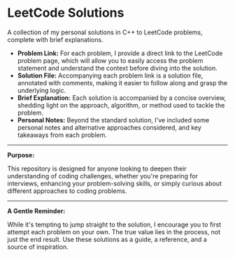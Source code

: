 # LeetCode Solutions

A collection of my personal solutions in C++ to LeetCode problems, complete with brief explanations.

- **Problem Link:** For each problem, I provide a direct link to the LeetCode problem page, which will allow you to easily access the problem statement and understand the context before diving into the solution.
- **Solution File:** Accompanying each problem link is a solution file, annotated with comments, making it easier to follow along and grasp the underlying logic.
- **Brief Explanation:** Each solution is accompanied by a concise overview, shedding light on the approach, algorithm, or method used to tackle the problem.
- **Personal Notes:** Beyond the standard solution, I've included some personal notes and alternative approaches considered, and key takeaways from each problem.

---

**Purpose:**

This repository is designed for anyone looking to deepen their understanding of coding challenges, whether you're preparing for interviews, enhancing your problem-solving skills, or simply curious about different approaches to coding problems.

---

**A Gentle Reminder:**

While it's tempting to jump straight to the solution, I encourage you to first attempt each problem on your own. The true value lies in the process, not just the end result. Use these solutions as a guide, a reference, and a source of inspiration.
